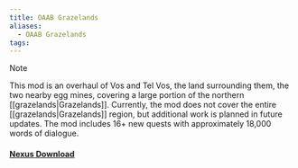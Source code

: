 ```yaml
---
title: OAAB Grazelands
aliases:
  - OAAB Grazelands
tags:
---
```

> [!Note]
> This mod is an overhaul of Vos and Tel Vos, the land surrounding them, the two nearby egg mines, covering a large portion of the northern [[grazelands|Grazelands]]. Currently, the mod does not cover the entire [[grazelands|Grazelands]] region, but additional work is planned in future updates. The mod includes 16+ new quests with approximately 18,000 words of dialogue.
#### [Nexus Download](https://www.nexusmods.com/morrowind/mods/49075)

